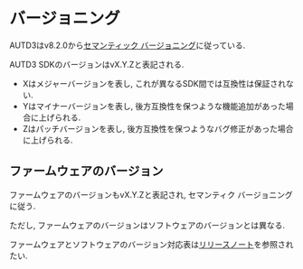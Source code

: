 # バージョニング

AUTD3はv8.2.0から[セマンティック バージョニング](https://semver.org/lang/ja/)に従っている.

AUTD3 SDKのバージョンはvX.Y.Zと表記される.

- Xはメジャーバージョンを表し, これが異なるSDK間では互換性は保証されない.
- Yはマイナーバージョンを表し, 後方互換性を保つような機能追加があった場合に上げられる.
- Zはパッチバージョンを表し, 後方互換性を保つようなバグ修正があった場合に上げられる.

## ファームウェアのバージョン

ファームウェアのバージョンもvX.Y.Zと表記され, セマンティク バージョニングに従う.

ただし, ファームウェアのバージョンはソフトウェアのバージョンとは異なる.

ファームウェアとソフトウェアのバージョン対応表は[リリースノート](./release_notes.md)を参照されたい.
